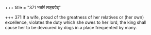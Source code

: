 +++
title = "371 भर्तारं लङ्घयेद्"

+++
371	If a wife, proud of the greatness of her relatives or (her own) excellence, violates the duty which she owes to her lord, the king shall cause her to be devoured by dogs in a place frequented by many.